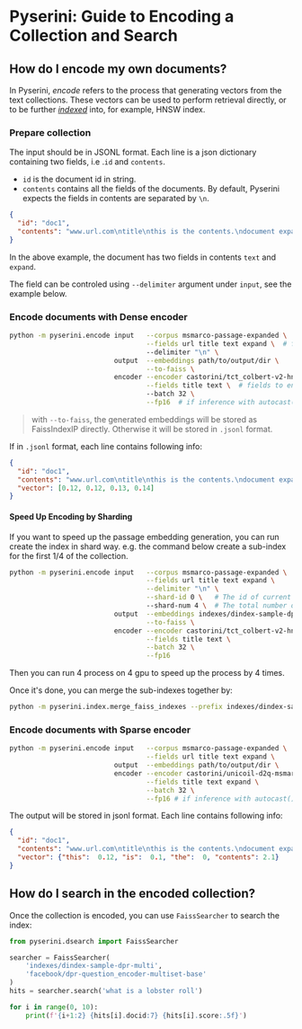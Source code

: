 # Pyserini: Guide to Encoding a Collection and Search

## How do I encode my own documents?
In Pyserini, *encode* refers to the process that generating vectors from the text collections.
These vectors can be used to perform retrieval directly,
or to be further [*indexed*](docs/usage-dense-indexes.md) into, for example, HNSW index.

### Prepare collection
The input should be in JSONL format. 
Each line is a json dictionary containing two fields, i.e .`id` and `contents`.
- `id` is the document id in string.
- `contents` contains all the fields of the documents. By default, Pyserini expects the fields in contents are separated by `\n`.
```json
{
  "id": "doc1",
  "contents": "www.url.com\ntitle\nthis is the contents.\ndocument expansion"
}
```
In the above example, the document has two fields in contents `text` and `expand`.

The field can be controled using `--delimiter` argument under `input`, see the example below.

### Encode documents with Dense encoder
```bash
python -m pyserini.encode input   --corpus msmarco-passage-expanded \
                                  --fields url title text expand \  # fields in collection contents
                                  --delimiter "\n" \
                          output  --embeddings path/to/output/dir \
                                  --to-faiss \
                          encoder --encoder castorini/tct_colbert-v2-hnp-msmarco \
                                  --fields title text \  # fields to encode
                                  --batch 32 \
                                  --fp16  # if inference with autocast()
```
> with `--to-faiss`, the generated embeddings will be stored as FaissIndexIP directly.
> Otherwise it will be stored in `.jsonl` format.

If in `.jsonl` format, each line contains following info:
```json
{
  "id": "doc1",
  "contents": "www.url.com\ntitle\nthis is the contents.\ndocument expansion",
  "vector": [0.12, 0.12, 0.13, 0.14]
}
```

#### Speed Up Encoding by Sharding
If you want to speed up the passage embedding generation, you can run create the index in shard way.
e.g. the command below create a sub-index for the first 1/4 of the collection.
```bash
python -m pyserini.encode input   --corpus msmarco-passage-expanded \
                                  --fields url title text expand \
                                  --delimiter "\n" \
                                  --shard-id 0 \   # The id of current shard
                                  --shard-num 4 \  # The total number of shards
                          output  --embeddings indexes/dindex-sample-dpr-multi-0 \
                                  --to-faiss \
                          encoder --encoder castorini/tct_colbert-v2-hnp-msmarco \
                                  --fields title text \
                                  --batch 32 \
                                  --fp16
```
Then you can run 4 process on 4 gpu to speed up the process by 4 times.

Once it's done, you can merge the sub-indexes together by:
```bash
python -m pyserini.index.merge_faiss_indexes --prefix indexes/dindex-sample-dpr-multi- --shard-num 4
```


### Encode documents with Sparse encoder
```bash
python -m pyserini.encode input   --corpus msmarco-passage-expanded \
                                  --fields url title text expand \
                          output  --embeddings path/to/output/dir \
                          encoder --encoder castorini/unicoil-d2q-msmarco-passage \
                                  --fields title text expand \
                                  --batch 32 \
                                  --fp16 # if inference with autocast()
```
The output will be stored in jsonl format. Each line contains following info:
```json
{
  "id": "doc1",
  "contents": "www.url.com\ntitle\nthis is the contents.\ndocument expansion",
  "vector": {"this":  0.12, "is":  0.1, "the":  0, "contents": 2.1}
}
```

## How do I search in the encoded collection?

Once the collection is encoded, you can use `FaissSearcher` to search the index:
```python
from pyserini.dsearch import FaissSearcher

searcher = FaissSearcher(
    'indexes/dindex-sample-dpr-multi',
    'facebook/dpr-question_encoder-multiset-base'
)
hits = searcher.search('what is a lobster roll')

for i in range(0, 10):
    print(f'{i+1:2} {hits[i].docid:7} {hits[i].score:.5f}')
```